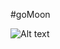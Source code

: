 #goMoon 

![Alt text](https://github.com/hyper-lynn/goMoon/assets/images/Screenshot%202024-04-18%20203650.png)



 
 
